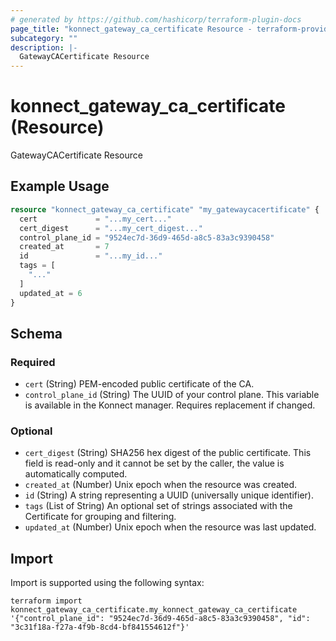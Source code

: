 ```yaml
---
# generated by https://github.com/hashicorp/terraform-plugin-docs
page_title: "konnect_gateway_ca_certificate Resource - terraform-provider-konnect"
subcategory: ""
description: |-
  GatewayCACertificate Resource
---
```


# konnect_gateway_ca_certificate (Resource)

GatewayCACertificate Resource

## Example Usage

```terraform
resource "konnect_gateway_ca_certificate" "my_gatewaycacertificate" {
  cert             = "...my_cert..."
  cert_digest      = "...my_cert_digest..."
  control_plane_id = "9524ec7d-36d9-465d-a8c5-83a3c9390458"
  created_at       = 7
  id               = "...my_id..."
  tags = [
    "..."
  ]
  updated_at = 6
}
```

<!-- schema generated by tfplugindocs -->
## Schema

### Required

- `cert` (String) PEM-encoded public certificate of the CA.
- `control_plane_id` (String) The UUID of your control plane. This variable is available in the Konnect manager. Requires replacement if changed.

### Optional

- `cert_digest` (String) SHA256 hex digest of the public certificate. This field is read-only and it cannot be set by the caller, the value is automatically computed.
- `created_at` (Number) Unix epoch when the resource was created.
- `id` (String) A string representing a UUID (universally unique identifier).
- `tags` (List of String) An optional set of strings associated with the Certificate for grouping and filtering.
- `updated_at` (Number) Unix epoch when the resource was last updated.

## Import

Import is supported using the following syntax:

```shell
terraform import konnect_gateway_ca_certificate.my_konnect_gateway_ca_certificate '{"control_plane_id": "9524ec7d-36d9-465d-a8c5-83a3c9390458", "id": "3c31f18a-f27a-4f9b-8cd4-bf841554612f"}'
```
